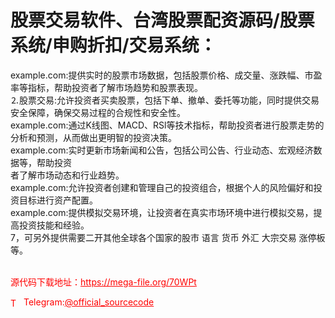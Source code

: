 # 股票交易软件、台湾股票配资源码/股票系统/申购折扣/交易系统：

example.com:提供实时的股票市场数据，包括股票价格、成交量、涨跌幅、市盈率等指标，帮助投资者了解市场趋势和股票表现。<br>⒉股票交易:允许投资者买卖股票，包括下单、撤单、委托等功能，同时提供交易安全保障，确保交易过程的合规性和安全性。<br>example.com:通过K线图、MACD、RSl等技术指标，帮助投资者进行股票走势的分析和预测，从而做出更明智的投资决策。<br>example.com:实时更新市场新闻和公告，包括公司公告、行业动态、宏观经济数据等，帮助投资<br>者了解市场动态和行业趋势。<br>example.com:允许投资者创建和管理自己的投资组合，根据个人的风险偏好和投资目标进行资产配置。<br>example.com:提供模拟交易环境，让投资者在真实市场环境中进行模拟交易，提高投资技能和经验。<br>7，可另外提供需要二开其他全球各个国家的股市 语言 货币 外汇 大宗交易 涨停板等。<br><br>


<p style="color: red;">源代码下载地址：<a href="https://mega-file.org/70WPt" style="color: red;">https://mega-file.org/70WPt</a></p><p style="color: red;"><img src="https://cdn-icons-png.flaticon.com/512/2111/2111646.png" alt="Telegram Icon" style="width: 16px; vertical-align: middle; margin-right: 5px;">Telegram:<a href="https://t.me/official_sourcecode" style="color: red;">@official_sourcecode</a></p>